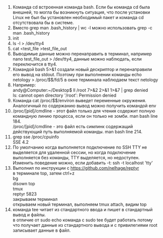1. Команда cd встроенная команда bash. Если бы команда cd была внешней, то могла бы возникнуть ситуация, что после установки Linux не был бы установлен необходимый пакет и команда cd отсутствовала бы в системе.
2. Вместо grep man .bash_history | wc -l можно использовать grep -c man .bash_history
3. init
4. ls -l > /dev/tty4
5. cat <test_file >test_file_out
6. Выводимые данные можно перенаправить в терминал, например nano test_file_out > /dev/tty4, данные можно наблюдать, если переключится в tty4.
7. Командой  bash 5>&1 создали новый дескриптор и перенаправили его вывод на stdout. Поэтому при выполнении команды echo netology > /proc/$$/fd/5 в окне терминала наблюдаем текст netology
8. Например: <br/>
andy@Computer:~/Desktop$ ll /root 7>&2 2>&1 1>&7 | grep denied <br/>
ls: cannot open directory '/root': Permission denied
9. Команда cat /proc/$$/environ выведет переменные окружения. 
Аналогичный по содержанию вывод можно получить командой env
10. /proc/[pid]/cmdline - этот файл только для чтения содержит полную командную линию процесса, если он только не зомби. man bash line 184. <br/>
/proc/[pid]/cmdline - это файл есть симлинк содержащий действующий путь выполняемой команды. man bash line 214.
11. grep sse /proc/cpuinfo<br/>
SSE 4.2
12. По умолчанию когда выполняется подключение по SSH TTY не выделяется для удаленной сессии, но когда подключение выполняется без команды, TTY выделяется, но недоступен.<br/>
Изменить поведение можно, если добавить -t: ssh -t localhost 'tty'
13. Выполнил по инструкции с https://github.com/nelhage/reptyr <br/>
в терминале top, затем ctrl+z <br/>
bg <br/>
disown top <br/>
tmux <br/>
reptyr 5823 <br/>
закрываем терминал <br/>
открываем новый терминал, выполняем tmux attach, видим top
14. команда tee читает из стандартного ввода и пишет в стандартный вывод и файлы. <br/>
в отличие от sudo echo команда с sudo tee будет работать потому что получает данные из стандартного вывода и с привилегиями root записывает данные в файл.
